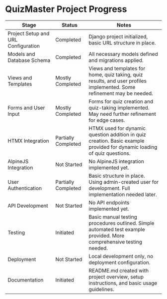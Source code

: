 # QuizMaster Project Progress

| Stage | Status | Notes |
|-------|--------|-------|
| Project Setup and URL Configuration | Completed | Django project initialized, basic URL structure in place. |
| Models and Database Schema | Completed | All necessary models defined and migrations applied. |
| Views and Templates | Mostly Completed | Views and templates for home, quiz taking, quiz results, and user profiles implemented. Some refinement may be needed. |
| Forms and User Input | Mostly Completed | Forms for quiz creation and quiz-taking implemented. May need further refinement for edge cases. |
| HTMX Integration | Partially Completed | HTMX used for dynamic question addition in quiz creation. Basic example provided for dynamic loading of quiz questions. |
| AlpineJS Integration | Not Started | No AlpineJS integration implemented yet. |
| User Authentication | Partially Completed | Basic structure in place. Using admin-created user for development. Full implementation needed later. |
| API Development | Not Started | No API endpoints implemented yet. |
| Testing | Initiated | Basic manual testing procedures outlined. Simple automated test example provided. More comprehensive testing needed. |
| Deployment | Not Started | Local development only, no deployment configuration. |
| Documentation | Initiated | README.md created with project overview, setup instructions, and basic usage guidelines. |

